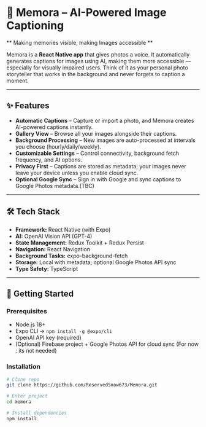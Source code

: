 # 📸 Memora – AI-Powered Image Captioning  
** Making memories visible, making Images accessible **

Memora is a **React Native app** that gives photos a voice. It automatically generates captions for images using AI, making them more accessible — especially for visually impaired users. Think of it as your personal photo storyteller that works in the background and never forgets to caption a moment.

---

## ✨ Features  

- **Automatic Captions** – Capture or import a photo, and Memora creates AI-powered captions instantly.  
- **Gallery View** – Browse all your images alongside their captions.  
- **Background Processing** – New images are auto-processed at intervals you choose (hourly/daily/weekly).  
- **Customizable Settings** – Control connectivity, background fetch frequency, and AI options.  
- **Privacy First** – Captions are stored as metadata; your images never leave your device unless you enable cloud sync.  
- **Optional Google Sync** – Sign in with Google and sync captions to Google Photos metadata.(TBC)  

---

## 🛠️ Tech Stack  

- **Framework:** React Native (with Expo)  
- **AI:** OpenAI Vision API (GPT-4)  
- **State Management:** Redux Toolkit + Redux Persist  
- **Navigation:** React Navigation  
- **Background Tasks:** expo-background-fetch  
- **Storage:** Local with metadata; optional Google Photos API sync  
- **Type Safety:** TypeScript  

---

## 🚀 Getting Started  

### Prerequisites  
- Node.js 18+  
- Expo CLI → `npm install -g @expo/cli`  
- OpenAI API key (required)  
- (Optional) Firebase project + Google Photos API for cloud sync  (For now : its not needed)

### Installation  
```bash
# Clone repo  
git clone https://github.com/ReservedSnow673/Memora.git  

# Enter project  
cd memora  

# Install dependencies  
npm install

